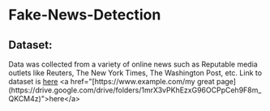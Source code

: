 # Fake-News-Detection

## Dataset: 

Data was collected from a variety of online news such as Reputable media outlets like Reuters, The New York Times, The Washington Post, etc. Link to dataset is [here]([https://www.example.com/my%20great%20page](https://drive.google.com/drive/folders/1mrX3vPKhEzxG96OCPpCeh9F8m_QKCM4z)) <a href="[https://www.example.com/my great page](https://drive.google.com/drive/folders/1mrX3vPKhEzxG96OCPpCeh9F8m_QKCM4z)">here</a>


